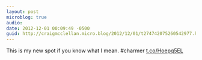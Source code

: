 ```yaml
---
layout: post
microblog: true
audio: 
date: 2012-12-01 00:09:49 -0500
guid: http://craigmcclellan.micro.blog/2012/12/01/t274742075260542977.html
---
```

This is my new spot if you know what I mean. #charmer [t.co/Hoepq5EL](http://t.co/Hoepq5EL)
